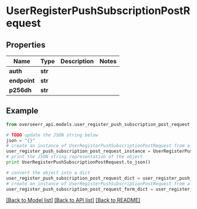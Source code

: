 # UserRegisterPushSubscriptionPostRequest


## Properties
Name | Type | Description | Notes
------------ | ------------- | ------------- | -------------
**auth** | **str** |  | 
**endpoint** | **str** |  | 
**p256dh** | **str** |  | 

## Example

```python
from overseerr_api.models.user_register_push_subscription_post_request import UserRegisterPushSubscriptionPostRequest

# TODO update the JSON string below
json = "{}"
# create an instance of UserRegisterPushSubscriptionPostRequest from a JSON string
user_register_push_subscription_post_request_instance = UserRegisterPushSubscriptionPostRequest.from_json(json)
# print the JSON string representation of the object
print UserRegisterPushSubscriptionPostRequest.to_json()

# convert the object into a dict
user_register_push_subscription_post_request_dict = user_register_push_subscription_post_request_instance.to_dict()
# create an instance of UserRegisterPushSubscriptionPostRequest from a dict
user_register_push_subscription_post_request_form_dict = user_register_push_subscription_post_request.from_dict(user_register_push_subscription_post_request_dict)
```
[[Back to Model list]](../README.md#documentation-for-models) [[Back to API list]](../README.md#documentation-for-api-endpoints) [[Back to README]](../README.md)


